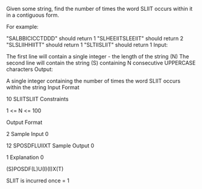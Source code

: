 Given some string, find the number of times the word SLIIT occurs within it in a contiguous form.

For example:

"SALBBICICCTDDD" should return 1
"SLHEEIITSLEEIIT" should return 2
"SLSLIIHHIITT" should return 1
"SLTIISLIIT" should return 1
Input:

The first line will contain a single integer - the length of the string (N)
The second line will contain the string (S) containing N consecutive UPPERCASE characters
Output:

A single integer containing the number of times the word SLIIT occurs within the string
Input Format

10
SLIITSLIIT
Constraints

1 <= N <= 100

Output Format

2
Sample Input 0

12
SPOSDFLUIIXT
Sample Output 0

1
Explanation 0

(S)POSDF(L)U(I)(I)X(T)

SLIIT is incurred once = 1